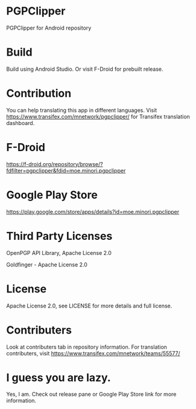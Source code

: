# PGPClipper
PGPClipper for Android repository

# Build
Build using Android Studio. Or visit F-Droid for prebuilt release.

# Contribution
You can help translating this app in different languages. Visit https://www.transifex.com/mnetwork/pgpclipper/ for Transifex translation dashboard.

# F-Droid
https://f-droid.org/repository/browse/?fdfilter=pgpclipper&fdid=moe.minori.pgpclipper

# Google Play Store
https://play.google.com/store/apps/details?id=moe.minori.pgpclipper

# Third Party Licenses
OpenPGP API Library, Apache License 2.0

Goldfinger - Apache License 2.0

# License
Apache License 2.0, see LICENSE for more details and full license.

# Contributers
Look at contributers tab in repository information. For translation contributers, visit https://www.transifex.com/mnetwork/teams/55577/

# I guess you are lazy.
Yes, I am. Check out release pane or Google Play Store link for more information.
